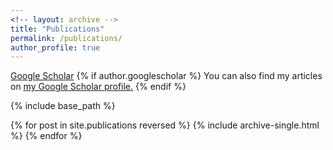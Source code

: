 ```yaml
---
<!-- layout: archive -->
title: "Publications"
permalink: /publications/
author_profile: true
---
```


[Google Scholar](https://scholar.google.com/citations?user=x0onCYgAAAAJ&hl=en)
{% if author.googlescholar %}
  You can also find my articles on <u><a href="https://scholar.google.com/citations?user=x0onCYgAAAAJ&hl=en">my Google Scholar profile</a>.</u>
{% endif %}

{% include base_path %}

{% for post in site.publications reversed %}
  {% include archive-single.html %}
{% endfor %}
